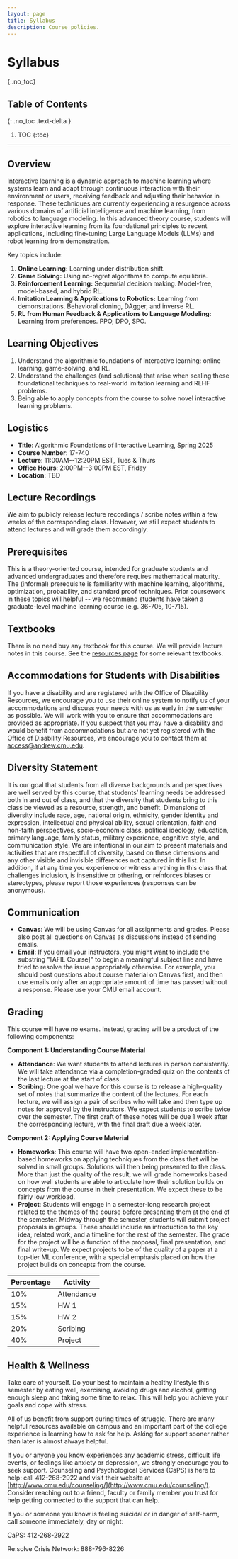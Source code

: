 ```yaml
---
layout: page
title: Syllabus
description: Course policies.
---
```


# Syllabus
{:.no_toc}

## Table of Contents
{: .no_toc .text-delta }

1. TOC
{:toc}

---

## Overview

Interactive learning is a dynamic approach to machine learning where systems learn and adapt through continuous interaction with their environment or users, receiving feedback and adjusting their behavior in response. These techniques are currently experiencing a resurgence across various domains of artificial intelligence and machine learning, from robotics to language modeling. In this advanced theory course, students will explore interactive learning from its foundational principles to recent applications, including fine-tuning Large Language Models (LLMs) and robot learning from demonstration. 

Key topics include:
1. **Online Learning:** Learning under distribution shift.
2. **Game Solving:** Using no-regret algorithms to compute equilibria.
3. **Reinforcement Learning:** Sequential decision making. Model-free, model-based, and hybrid RL.
4. **Imitation Learning & Applications to Robotics:** Learning from demonstrations. Behavioral cloning, DAgger, and inverse RL.
5. **RL from Human Feedback & Applications to Language Modeling:** Learning from preferences. PPO, DPO, SPO.

## Learning Objectives
1. Understand the algorithmic foundations of interactive learning: online learning, game-solving, and RL.
2. Understand the challenges (and solutions) that arise when scaling these foundational techniques to real-world imitation learning and RLHF problems.
3. Being able to apply concepts from the course to solve novel interactive learning problems.

## Logistics
- **Title**: Algorithmic Foundations of Interactive Learning, Spring 2025
- **Course Number**: 17-740
- **Lecture**: 11:00AM--12:20PM EST, Tues & Thurs
- **Office Hours**: 2:00PM--3:00PM EST, Friday
- **Location**: TBD

## Lecture Recordings
We aim to publicly release lecture recordings / scribe notes within a few weeks of the corresponding class. However, we still expect students to attend lectures and will grade them accordingly.

## Prerequisites
This is a theory-oriented course, intended for graduate students and advanced undergraduates and therefore requires mathematical maturity. The (informal) prerequisite is familiarity with machine learning, algorithms, optimization, probability, and standard proof techniques. Prior coursework in these topics will helpful -- we recommend students have taken a graduate-level machine learning course (e.g. 36-705, 10-715).

## Textbooks
There is no need buy any textbook for this course. We will provide lecture notes in this course. See the [resources page](https://interactive-learning-algos.github.io/resources/) for some relevant textbooks.

## Accommodations for Students with Disabilities
If you have a disability and are registered with the Office of Disability Resources, we encourage you to use their online system to notify us of your accommodations and discuss your needs with us as early in the semester as possible. We will work with you to ensure that accommodations are provided as appropriate. If you suspect that you may have a disability and would benefit from accommodations but are not yet registered with the Office of Disability Resources, we encourage you to contact them at [access@andrew.cmu.edu](access@andrew.cmu.edu).

## Diversity Statement
It is our goal that students from all diverse backgrounds and perspectives are well served by this course, that students’ learning needs be addressed both in and out of class, and that the diversity that students bring to this class be viewed as a resource, strength, and benefit. Dimensions of diversity include race, age, national origin, ethnicity, gender identity and expression, intellectual and physical ability, sexual orientation, faith and non-faith perspectives, socio-economic class, political ideology, education, primary language, family status, military experience, cognitive style, and communication style. We are intentional in our aim to present materials and activities that are respectful of diversity, based on
these dimensions and any other visible and invisible differences not captured in this list. In addition, if at any time you experience or witness anything in this class that challenges inclusion, is insensitive or othering, or reinforces biases or stereotypes, please report those experiences (responses can be anonymous).

## Communication
- **Canvas**: We will be using Canvas for all assignments and grades. Please also post all questions on Canvas as discussions instead of sending emails.
- **Email**: If you email your instructors, you might want to include the substring "[AFIL Course]" to begin a meaningful subject line and have tried to resolve the issue appropriately otherwise. For example, you should post questions about course material on Canvas first, and then use emails only after an appropriate amount of time has passed without a response. Please use your CMU email account.

## Grading
This course will have no exams. Instead, grading will be a product of the following components:

**Component 1: Understanding Course Material**
- **Attendance**: We want students to attend lectures in person consistently. We will take attendance via a completion-graded quiz on the contents of the last lecture at the start of class.
- **Scribing**: One goal we have for this course is to release a high-quality set of notes that summarize the content of the lectures. For each lecture, we will assign a pair of scribes who will take and then type up notes for approval by the instructors. We expect students to scribe twice over the semester. The first draft of these notes will be due 1 week after the corresponding lecture, with the final draft due a week later.

**Component 2: Applying Course Material**
- **Homeworks**: This course will have two open-ended implementation-based homeworks on applying techniques from the class that will be solved in small groups. Solutions will then being presented to the class. More than just the quality of the result, we will grade homeworks based on how well students are able to articulate how their solution builds on concepts from the course in their presentation. We expect these to be fairly low workload.
- **Project**: Students will engage in a semester-long research project related to the themes of the course before presenting them at the end of the semester. Midway through the semester, students will submit project proposals in groups. These should include an introduction to the key idea, related work, and a timeline for the rest of the semester. The grade for the project will be a function of the proposal, final presentation, and final write-up. We expect projects to be of the quality of a paper at a top-tier ML conference, with a special emphasis placed on how the project builds on concepts from the course.

Percentage | Activity  | 
------|-----|
10%| Attendance |
15%| HW 1 |
15%| HW 2 |
20%| Scribing |
40%| Project |

## Health & Wellness
Take care of yourself. Do your best to maintain a healthy lifestyle this semester by eating well, exercising, avoiding drugs and alcohol, getting enough sleep and taking some time to relax. This will help you achieve your goals and cope with stress.

All of us benefit from support during times of struggle. There are many helpful resources available on campus and an important part of the college experience is learning how to ask for help. Asking for support sooner rather than later is almost always helpful.

If you or anyone you know experiences any academic stress, difficult life events, or feelings like anxiety or depression, we strongly encourage you to seek support. Counseling and Psychological Services (CaPS) is here to help: call 412-268-2922 and visit their website at [http://www.cmu.edu/counseling/](http://www.cmu.edu/counseling/). Consider reaching out to a friend, faculty or family member you trust for help getting connected to the support that can help.

If you or someone you know is feeling suicidal or in danger of self-harm, call someone immediately, day or night:

CaPS: 412-268-2922

Re:solve Crisis Network: 888-796-8226